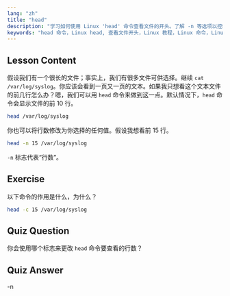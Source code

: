 ```yaml
---
lang: "zh"
title: "head"
description: "学习如何使用 Linux 'head' 命令查看文件的开头。了解 -n 等选项以控制行数。必备的 Linux 命令教程。"
keywords: "head 命令，Linux head, 查看文件开头，Linux 教程，Linux 命令，Linux 初学者，head -n, Linux 指南"
---
```


## Lesson Content

假设我们有一个很长的文件；事实上，我们有很多文件可供选择。继续 `cat /var/log/syslog`。你应该会看到一页又一页的文本。如果我只想看这个文本文件的前几行怎么办？嗯，我们可以用 `head` 命令来做到这一点。默认情况下，`head` 命令会显示文件的前 10 行。

```bash
head /var/log/syslog
```

你也可以将行数修改为你选择的任何值。假设我想看前 15 行。

```bash
head -n 15 /var/log/syslog
```

`-n` 标志代表“行数”。

## Exercise

以下命令的作用是什么，为什么？

```bash
head -c 15 /var/log/syslog
```

## Quiz Question

你会使用哪个标志来更改 `head` 命令要查看的行数？

## Quiz Answer

-n
